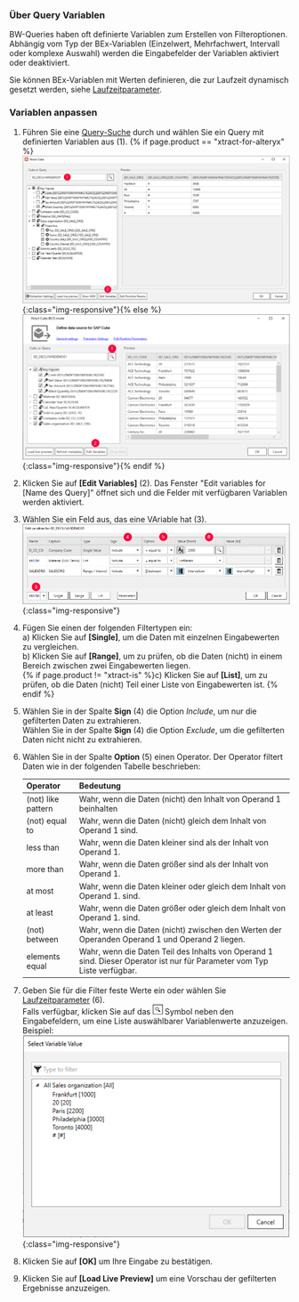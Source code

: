 
### Über Query Variablen
BW-Queries haben oft definierte Variablen zum Erstellen von Filteroptionen. 
Abhängig vom Typ der BEx-Variablen (Einzelwert, Mehrfachwert, Intervall oder komplexe Auswahl) werden die Eingabefelder der Variablen aktiviert oder deaktiviert.

Sie können BEx-Variablen mit Werten definieren, die zur Laufzeit dynamisch gesetzt werden, siehe [Laufzeitparameter](./edit-runtime-parameters).

### Variablen anpassen
1. Führen Sie eine [Query-Suche](./eine-bw-cube-quelle-definieren#nach-bw-cube-oder-query-suchen) durch und wählen Sie ein Query mit definierten Variablen aus (1).
{% if page.product == "xtract-for-alteryx" %}![Edit Variables Button](/img/content/xfa/xfa_variables.png){:class="img-responsive"}{% else %}![Edit Variables Button](/img/content/XU-BExQuery-Variable.png){:class="img-responsive"}{% endif %}
2. Klicken Sie auf **[Edit Variables]** (2). Das Fenster "Edit variables for [Name des Query]" öffnet sich und die Felder mit verfügbaren Variablen werden aktiviert.
3. Wählen Sie ein Feld aus, das eine VAriable hat (3).<br>
![Edit-Variables](/img/content/selections-cube.png){:class="img-responsive"}
4. Fügen Sie einen der folgenden Filtertypen ein:<br>
a) Klicken Sie auf **[Single]**, um die Daten mit einzelnen Eingabewerten zu vergleichen.<br>
b) Klicken Sie auf **[Range]**, um zu prüfen, ob die Daten (nicht) in einem Bereich zwischen zwei Eingabewerten liegen. <br>{% if page.product != "xtract-is" %}c) Klicken Sie auf **[List]**, um zu prüfen, ob die Daten (nicht) Teil einer Liste von Eingabewerten ist. {% endif %}<br>
5. Wählen Sie in der Spalte **Sign** (4) die Option *Include*, um nur die gefilterten Daten zu extrahieren.<br>
Wählen Sie in der Spalte **Sign** (4) die Option *Exclude*, um die gefilterten Daten nicht nicht zu extrahieren.
6. Wählen Sie in der Spalte **Option** (5) einen Operator. Der Operator filtert Daten wie in der folgenden Tabelle beschrieben:

   | Operator   |      Bedeutung      |  
   |:---------|:------------- |
   |(not) like pattern |  Wahr, wenn die Daten (nicht) den Inhalt von Operand 1 beinhalten|
   |(not) equal to|  Wahr, wenn die Daten (nicht) gleich dem Inhalt von Operand 1 sind.|
   |less than  | Wahr, wenn die Daten kleiner sind als der Inhalt von Operand 1.|
   |more than |  Wahr, wenn die Daten größer sind als der Inhalt von Operand 1.|
   |at most | Wahr, wenn die Daten kleiner oder gleich dem Inhalt von Operand 1. sind.|
   |at least |  Wahr, wenn die Daten größer oder gleich dem Inhalt von Operand 1. sind.|
   |(not) between | Wahr, wenn die Daten (nicht) zwischen den Werten der Operanden Operand 1 und Operand 2 liegen. |
   |elements equal | Wahr, wenn die Daten Teil des Inhalts von Operand 1 sind. Dieser Operator ist nur für Parameter vom Typ Liste verfügbar.|
7. Geben Sie für die Filter feste Werte ein oder wählen Sie [Laufzeitparameter](./edit-runtime-parameters) (6). <br>
Falls verfügbar, klicken Sie auf das ![magnifying-glass](/img/content/icons/magnifying-glass.png) Symbol neben den Eingabefeldern, um eine Liste auswählbarer Variablenwerte anzuzeigen. Beispiel:<br>
![Edit Variables](/img/content/xfa/xfa_query_var.png){:class="img-responsive"}
8. Klicken Sie auf **[OK]** um Ihre Eingabe zu bestätigen. 
9. Klicken Sie auf **[Load Live Preview]** um eine Vorschau der gefilterten Ergebnisse anzuzeigen.
